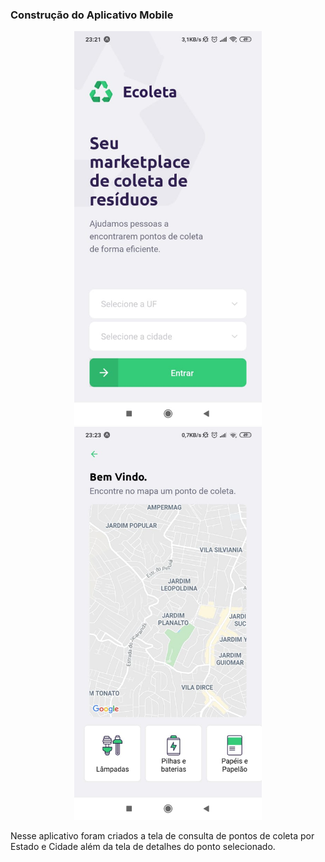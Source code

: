 ### Construção do Aplicativo Mobile

<p align="center">
  <img width="300px" src="../assets/img/mobile-home.png" alt="Next level week @Rocketseat" />
  <img width="300px" src="../assets/img/mobile-search.png" alt="Next level week @Rocketseat" />
</p>

Nesse aplicativo foram criados a tela de consulta de pontos de coleta por Estado e Cidade além da tela de detalhes do ponto selecionado.
